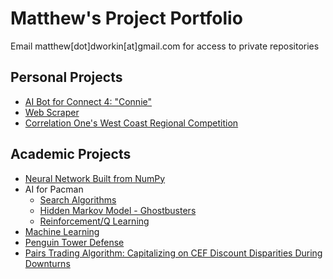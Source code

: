 # Matthew's Project Portfolio
Email matthew[dot]dworkin[at]gmail.com for access to private repositories

## Personal Projects
- [AI Bot for Connect 4: "Connie"](https://github.com/MatthewDworkin/Connect4)
- [Web Scraper](https://github.com/MatthewDworkin/webscrape)
- [Correlation One's West Coast Regional Competition](https://github.com/we-are-never-ever-getting-back-together/C1GamesStarterKit)

## Academic Projects
- [Neural Network Built from NumPy](https://github.com/MatthewDworkin/NumPy-Neural-Net)
- AI for Pacman
    - [Search Algorithms](https://github.com/MatthewDworkin/cs188-proj1-search)
    - [Hidden Markov Model - Ghostbusters](https://github.com/MatthewDworkin/cs188-proj4-tracking)
    - [Reinforcement/Q Learning](https://github.com/MatthewDworkin/cs188-proj6-reinforcement)
- [Machine Learning](https://github.com/MatthewDworkin/cs188-proj5-machinelearning)
- [Penguin Tower Defense](https://github.com/evansmattis/170project)
- [Pairs Trading Algorithm: Capitalizing on CEF Discount Disparities During Downturns](https://github.com/MatthewDworkin/CEF)
